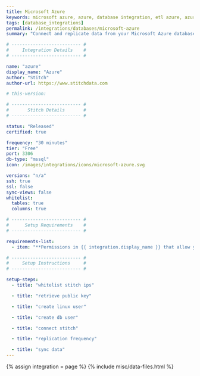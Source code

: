 ```yaml
---
title: Microsoft Azure
keywords: microsoft azure, azure, database integration, etl azure, azure etl
tags: [database_integrations]
permalink: /integrations/databases/microsoft-azure
summary: "Connect and replicate data from your Microsoft Azure database using Stitch's Azure integration."

# -------------------------- #
#     Integration Details    #
# -------------------------- #

name: "azure"
display_name: "Azure"
author: "Stitch"
author-url: https://www.stitchdata.com

# this-version: 

# -------------------------- #
#       Stitch Details       #
# -------------------------- #

status: "Released"
certified: true

frequency: "30 minutes"
tier: "Free"
port: 3306
db-type: "mssql"
icon: /images/integrations/icons/microsoft-azure.svg

versions: "n/a"
ssh: true
ssl: false
sync-views: false
whitelist:
  tables: true
  columns: true

# -------------------------- #
#      Setup Requirements    #
# -------------------------- #

requirements-list:
  - item: "**Permissions in {{ integration.display_name }} that allow you to create/manage users.** This is required to create the Stitch database user."

# -------------------------- #
#     Setup Instructions     #
# -------------------------- #

setup-steps:
  - title: "whitelist stitch ips"

  - title: "retrieve public key"

  - title: "create linux user"

  - title: "create db user"

  - title: "connect stitch"

  - title: "replication frequency"

  - title: "sync data"
---
```

{% assign integration = page %}
{% include misc/data-files.html %}
